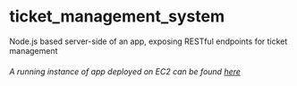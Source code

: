 # ticket_management_system

Node.js based server-side of an app, exposing RESTful endpoints for ticket management

###### A running instance of app deployed on EC2 can be found [here](http://ec2-18-217-50-55.us-east-2.compute.amazonaws.com:3000)
